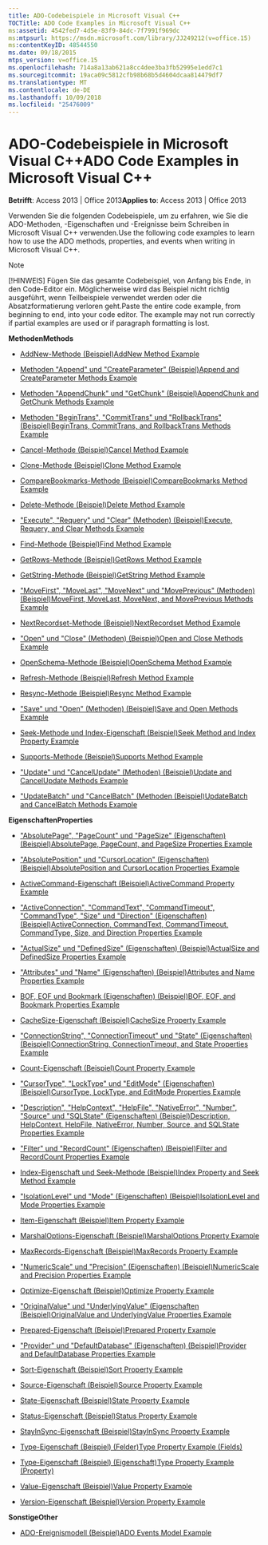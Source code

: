 ```yaml
---
title: ADO-Codebeispiele in Microsoft Visual C++
TOCTitle: ADO Code Examples in Microsoft Visual C++
ms:assetid: 4542fed7-4d5e-83f9-84dc-7f7991f969dc
ms:mtpsurl: https://msdn.microsoft.com/library/JJ249212(v=office.15)
ms:contentKeyID: 48544550
ms.date: 09/18/2015
mtps_version: v=office.15
ms.openlocfilehash: 714a8a13ab621a8cc4dee3ba3fb52995e1edd7c1
ms.sourcegitcommit: 19aca09c5812cfb98b68b5d4604dcaa814479df7
ms.translationtype: MT
ms.contentlocale: de-DE
ms.lasthandoff: 10/09/2018
ms.locfileid: "25476009"
---
```

# <a name="ado-code-examples-in-microsoft-visual-c"></a><span data-ttu-id="703a0-102">ADO-Codebeispiele in Microsoft Visual C++</span><span class="sxs-lookup"><span data-stu-id="703a0-102">ADO Code Examples in Microsoft Visual C++</span></span>


<span data-ttu-id="703a0-103">**Betrifft**: Access 2013 | Office 2013</span><span class="sxs-lookup"><span data-stu-id="703a0-103">**Applies to**: Access 2013 | Office 2013</span></span>

<span data-ttu-id="703a0-104">Verwenden Sie die folgenden Codebeispiele, um zu erfahren, wie Sie die ADO-Methoden, -Eigenschaften und -Ereignisse beim Schreiben in Microsoft Visual C++ verwenden.</span><span class="sxs-lookup"><span data-stu-id="703a0-104">Use the following code examples to learn how to use the ADO methods, properties, and events when writing in Microsoft Visual C++.</span></span>


> [!NOTE]
> <span data-ttu-id="703a0-p101">[!HINWEIS] Fügen Sie das gesamte Codebeispiel, von Anfang bis Ende, in den Code-Editor ein. Möglicherweise wird das Beispiel nicht richtig ausgeführt, wenn Teilbeispiele verwendet werden oder die Absatzformatierung verloren geht.</span><span class="sxs-lookup"><span data-stu-id="703a0-p101">Paste the entire code example, from beginning to end, into your code editor. The example may not run correctly if partial examples are used or if paragraph formatting is lost.</span></span>



<span data-ttu-id="703a0-107">**Methoden**</span><span class="sxs-lookup"><span data-stu-id="703a0-107">**Methods**</span></span>

  - [<span data-ttu-id="703a0-108">AddNew-Methode (Beispiel)</span><span class="sxs-lookup"><span data-stu-id="703a0-108">AddNew Method Example</span></span>](addnew-method-example-vc.md)

  - [<span data-ttu-id="703a0-109">Methoden "Append" und "CreateParameter" (Beispiel)</span><span class="sxs-lookup"><span data-stu-id="703a0-109">Append and CreateParameter Methods Example</span></span>](append-and-createparameter-methods-example-vc.md)

  - [<span data-ttu-id="703a0-110">Methoden "AppendChunk" und "GetChunk" (Beispiel)</span><span class="sxs-lookup"><span data-stu-id="703a0-110">AppendChunk and GetChunk Methods Example</span></span>](appendchunk-and-getchunk-methods-example-vc.md)

  - [<span data-ttu-id="703a0-111">Methoden "BeginTrans", "CommitTrans" und "RollbackTrans" (Beispiel)</span><span class="sxs-lookup"><span data-stu-id="703a0-111">BeginTrans, CommitTrans, and RollbackTrans Methods Example</span></span>](begintrans-committrans-and-rollbacktrans-methods-example-vc.md)

  - [<span data-ttu-id="703a0-112">Cancel-Methode (Beispiel)</span><span class="sxs-lookup"><span data-stu-id="703a0-112">Cancel Method Example</span></span>](cancel-method-example-vc.md)

  - [<span data-ttu-id="703a0-113">Clone-Methode (Beispiel)</span><span class="sxs-lookup"><span data-stu-id="703a0-113">Clone Method Example</span></span>](clone-method-example-vc.md)

  - [<span data-ttu-id="703a0-114">CompareBookmarks-Methode (Beispiel)</span><span class="sxs-lookup"><span data-stu-id="703a0-114">CompareBookmarks Method Example</span></span>](comparebookmarks-method-example-vc.md)

  - [<span data-ttu-id="703a0-115">Delete-Methode (Beispiel)</span><span class="sxs-lookup"><span data-stu-id="703a0-115">Delete Method Example</span></span>](delete-method-example-vc.md)

  - [<span data-ttu-id="703a0-116">"Execute", "Requery" und "Clear" (Methoden) (Beispiel)</span><span class="sxs-lookup"><span data-stu-id="703a0-116">Execute, Requery, and Clear Methods Example</span></span>](execute-requery-and-clear-methods-example-vc.md)

  - [<span data-ttu-id="703a0-117">Find-Methode (Beispiel)</span><span class="sxs-lookup"><span data-stu-id="703a0-117">Find Method Example</span></span>](find-method-example-vc.md)

  - [<span data-ttu-id="703a0-118">GetRows-Methode (Beispiel)</span><span class="sxs-lookup"><span data-stu-id="703a0-118">GetRows Method Example</span></span>](getrows-method-example-vc.md)

  - [<span data-ttu-id="703a0-119">GetString-Methode (Beispiel)</span><span class="sxs-lookup"><span data-stu-id="703a0-119">GetString Method Example</span></span>](getstring-method-example-vc.md)

  - [<span data-ttu-id="703a0-120">"MoveFirst", "MoveLast", "MoveNext" und "MovePrevious" (Methoden) (Beispiel)</span><span class="sxs-lookup"><span data-stu-id="703a0-120">MoveFirst, MoveLast, MoveNext, and MovePrevious Methods Example</span></span>](movefirst-movelast-movenext-and-moveprevious-methods-example-vc.md)

  - [<span data-ttu-id="703a0-121">NextRecordset-Methode (Beispiel)</span><span class="sxs-lookup"><span data-stu-id="703a0-121">NextRecordset Method Example</span></span>](nextrecordset-method-example-vc.md)

  - [<span data-ttu-id="703a0-122">"Open" und "Close" (Methoden) (Beispiel)</span><span class="sxs-lookup"><span data-stu-id="703a0-122">Open and Close Methods Example</span></span>](open-and-close-methods-example-vc.md)

  - [<span data-ttu-id="703a0-123">OpenSchema-Methode (Beispiel)</span><span class="sxs-lookup"><span data-stu-id="703a0-123">OpenSchema Method Example</span></span>](openschema-method-example-vc.md)

  - [<span data-ttu-id="703a0-124">Refresh-Methode (Beispiel)</span><span class="sxs-lookup"><span data-stu-id="703a0-124">Refresh Method Example</span></span>](refresh-method-example-vc.md)

  - [<span data-ttu-id="703a0-125">Resync-Methode (Beispiel)</span><span class="sxs-lookup"><span data-stu-id="703a0-125">Resync Method Example</span></span>](resync-method-example-vc.md)

  - [<span data-ttu-id="703a0-126">"Save" und "Open" (Methoden) (Beispiel)</span><span class="sxs-lookup"><span data-stu-id="703a0-126">Save and Open Methods Example</span></span>](save-and-open-methods-example-vc.md)

  - [<span data-ttu-id="703a0-127">Seek-Methode und Index-Eigenschaft (Beispiel)</span><span class="sxs-lookup"><span data-stu-id="703a0-127">Seek Method and Index Property Example</span></span>](seek-method-and-index-property-example-vc.md)

  - [<span data-ttu-id="703a0-128">Supports-Methode (Beispiel)</span><span class="sxs-lookup"><span data-stu-id="703a0-128">Supports Method Example</span></span>](supports-method-example-vc.md)

  - [<span data-ttu-id="703a0-129">"Update" und "CancelUpdate" (Methoden) (Beispiel)</span><span class="sxs-lookup"><span data-stu-id="703a0-129">Update and CancelUpdate Methods Example</span></span>](update-and-cancelupdate-methods-example-vc.md)

  - [<span data-ttu-id="703a0-130">"UpdateBatch" und "CancelBatch" (Methoden (Beispiel)</span><span class="sxs-lookup"><span data-stu-id="703a0-130">UpdateBatch and CancelBatch Methods Example</span></span>](updatebatch-and-cancelbatch-methods-example-vc.md)

<span data-ttu-id="703a0-131">**Eigenschaften**</span><span class="sxs-lookup"><span data-stu-id="703a0-131">**Properties**</span></span>

  - [<span data-ttu-id="703a0-132">"AbsolutePage", "PageCount" und "PageSize" (Eigenschaften) (Beispiel)</span><span class="sxs-lookup"><span data-stu-id="703a0-132">AbsolutePage, PageCount, and PageSize Properties Example</span></span>](absolutepage-pagecount-and-pagesize-properties-example-vc.md)

  - [<span data-ttu-id="703a0-133">"AbsolutePosition" und "CursorLocation" (Eigenschaften) (Beispiel)</span><span class="sxs-lookup"><span data-stu-id="703a0-133">AbsolutePosition and CursorLocation Properties Example</span></span>](absoluteposition-and-cursorlocation-properties-example-vc.md)

  - [<span data-ttu-id="703a0-134">ActiveCommand-Eigenschaft (Beispiel)</span><span class="sxs-lookup"><span data-stu-id="703a0-134">ActiveCommand Property Example</span></span>](activecommand-property-example-vc.md)

  - [<span data-ttu-id="703a0-135">"ActiveConnection", "CommandText", "CommandTimeout", "CommandType", "Size" und "Direction" (Eigenschaften) (Beispiel)</span><span class="sxs-lookup"><span data-stu-id="703a0-135">ActiveConnection, CommandText, CommandTimeout, CommandType, Size, and Direction Properties Example</span></span>](activeconnection-commandtext-commandtimeout-commandtype-size-and-direction-properties-example-vc.md)

  - [<span data-ttu-id="703a0-136">"ActualSize" und "DefinedSize" (Eigenschaften) (Beispiel)</span><span class="sxs-lookup"><span data-stu-id="703a0-136">ActualSize and DefinedSize Properties Example</span></span>](actualsize-and-definedsize-properties-example-vc.md)

  - [<span data-ttu-id="703a0-137">"Attributes" und "Name" (Eigenschaften) (Beispiel)</span><span class="sxs-lookup"><span data-stu-id="703a0-137">Attributes and Name Properties Example</span></span>](attributes-and-name-properties-example-vc.md)

  - [<span data-ttu-id="703a0-138">BOF, EOF und Bookmark (Eigenschaften) (Beispiel)</span><span class="sxs-lookup"><span data-stu-id="703a0-138">BOF, EOF, and Bookmark Properties Example</span></span>](bof-eof-and-bookmark-properties-example-vc.md)

  - [<span data-ttu-id="703a0-139">CacheSize-Eigenschaft (Beispiel)</span><span class="sxs-lookup"><span data-stu-id="703a0-139">CacheSize Property Example</span></span>](cachesize-property-example-vc.md)

  - [<span data-ttu-id="703a0-140">"ConnectionString", "ConnectionTimeout" und "State" (Eigenschaften) (Beispiel)</span><span class="sxs-lookup"><span data-stu-id="703a0-140">ConnectionString, ConnectionTimeout, and State Properties Example</span></span>](connectionstring-connectiontimeout-and-state-properties-example-vc.md)

  - [<span data-ttu-id="703a0-141">Count-Eigenschaft (Beispiel)</span><span class="sxs-lookup"><span data-stu-id="703a0-141">Count Property Example</span></span>](count-property-example-vc.md)

  - [<span data-ttu-id="703a0-142">"CursorType", "LockType" und "EditMode" (Eigenschaften) (Beispiel)</span><span class="sxs-lookup"><span data-stu-id="703a0-142">CursorType, LockType, and EditMode Properties Example</span></span>](cursortype-locktype-and-editmode-properties-example-vc.md)

  - [<span data-ttu-id="703a0-143">"Description", "HelpContext", "HelpFile", "NativeError", "Number", "Source" und "SQLState" (Eigenschaften) (Beispiel)</span><span class="sxs-lookup"><span data-stu-id="703a0-143">Description, HelpContext, HelpFile, NativeError, Number, Source, and SQLState Properties Example</span></span>](description-helpcontext-helpfile-nativeerror-number-source-and-sqlstate-properties-example-vc.md)

  - [<span data-ttu-id="703a0-144">"Filter" und "RecordCount" (Eigenschaften) (Beispiel)</span><span class="sxs-lookup"><span data-stu-id="703a0-144">Filter and RecordCount Properties Example</span></span>](filter-and-recordcount-properties-example-vc.md)

  - [<span data-ttu-id="703a0-145">Index-Eigenschaft und Seek-Methode (Beispiel)</span><span class="sxs-lookup"><span data-stu-id="703a0-145">Index Property and Seek Method Example</span></span>](seek-method-and-index-property-example-vc.md)

  - [<span data-ttu-id="703a0-146">"IsolationLevel" und "Mode" (Eigenschaften) (Beispiel)</span><span class="sxs-lookup"><span data-stu-id="703a0-146">IsolationLevel and Mode Properties Example</span></span>](isolationlevel-and-mode-properties-example-vc.md)

  - [<span data-ttu-id="703a0-147">Item-Eigenschaft (Beispiel)</span><span class="sxs-lookup"><span data-stu-id="703a0-147">Item Property Example</span></span>](item-property-example-vc.md)

  - [<span data-ttu-id="703a0-148">MarshalOptions-Eigenschaft (Beispiel)</span><span class="sxs-lookup"><span data-stu-id="703a0-148">MarshalOptions Property Example</span></span>](marshaloptions-property-example-vc.md)

  - [<span data-ttu-id="703a0-149">MaxRecords-Eigenschaft (Beispiel)</span><span class="sxs-lookup"><span data-stu-id="703a0-149">MaxRecords Property Example</span></span>](maxrecords-property-example-vc.md)

  - [<span data-ttu-id="703a0-150">"NumericScale" und "Precision" (Eigenschaften) (Beispiel)</span><span class="sxs-lookup"><span data-stu-id="703a0-150">NumericScale and Precision Properties Example</span></span>](ado-numericscale-and-precision-properties-example-vc.md)

  - [<span data-ttu-id="703a0-151">Optimize-Eigenschaft (Beispiel)</span><span class="sxs-lookup"><span data-stu-id="703a0-151">Optimize Property Example</span></span>](optimize-property-example-vc.md)

  - [<span data-ttu-id="703a0-152">"OriginalValue" und "UnderlyingValue" (Eigenschaften (Beispiel)</span><span class="sxs-lookup"><span data-stu-id="703a0-152">OriginalValue and UnderlyingValue Properties Example</span></span>](originalvalue-and-underlyingvalue-properties-example-vc.md)

  - [<span data-ttu-id="703a0-153">Prepared-Eigenschaft (Beispiel)</span><span class="sxs-lookup"><span data-stu-id="703a0-153">Prepared Property Example</span></span>](prepared-property-example-vc.md)

  - [<span data-ttu-id="703a0-154">"Provider" und "DefaultDatabase" (Eigenschaften) (Beispiel)</span><span class="sxs-lookup"><span data-stu-id="703a0-154">Provider and DefaultDatabase Properties Example</span></span>](provider-and-defaultdatabase-properties-example-vc.md)

  - [<span data-ttu-id="703a0-155">Sort-Eigenschaft (Beispiel)</span><span class="sxs-lookup"><span data-stu-id="703a0-155">Sort Property Example</span></span>](sort-property-example-vc.md)

  - [<span data-ttu-id="703a0-156">Source-Eigenschaft (Beispiel)</span><span class="sxs-lookup"><span data-stu-id="703a0-156">Source Property Example</span></span>](source-property-example-vc.md)

  - [<span data-ttu-id="703a0-157">State-Eigenschaft (Beispiel)</span><span class="sxs-lookup"><span data-stu-id="703a0-157">State Property Example</span></span>](state-property-example-vc.md)

  - [<span data-ttu-id="703a0-158">Status-Eigenschaft (Beispiel)</span><span class="sxs-lookup"><span data-stu-id="703a0-158">Status Property Example</span></span>](status-property-example-vc.md)

  - [<span data-ttu-id="703a0-159">StayInSync-Eigenschaft (Beispiel)</span><span class="sxs-lookup"><span data-stu-id="703a0-159">StayInSync Property Example</span></span>](stayinsync-property-example-vc.md)

  - [<span data-ttu-id="703a0-160">Type-Eigenschaft (Beispiel) (Felder)</span><span class="sxs-lookup"><span data-stu-id="703a0-160">Type Property Example (Fields)</span></span>](type-property-example-field-vc.md)

  - [<span data-ttu-id="703a0-161">Type-Eigenschaft (Beispiel) (Eigenschaft)</span><span class="sxs-lookup"><span data-stu-id="703a0-161">Type Property Example (Property)</span></span>](type-property-example-property-vc.md)

  - [<span data-ttu-id="703a0-162">Value-Eigenschaft (Beispiel)</span><span class="sxs-lookup"><span data-stu-id="703a0-162">Value Property Example</span></span>](value-property-example-vc.md)

  - [<span data-ttu-id="703a0-163">Version-Eigenschaft (Beispiel)</span><span class="sxs-lookup"><span data-stu-id="703a0-163">Version Property Example</span></span>](version-property-example-vc.md)

<span data-ttu-id="703a0-164">**Sonstige**</span><span class="sxs-lookup"><span data-stu-id="703a0-164">**Other**</span></span>

  - [<span data-ttu-id="703a0-165">ADO-Ereignismodell (Beispiel)</span><span class="sxs-lookup"><span data-stu-id="703a0-165">ADO Events Model Example</span></span>](ado-events-model-example-vc.md)


